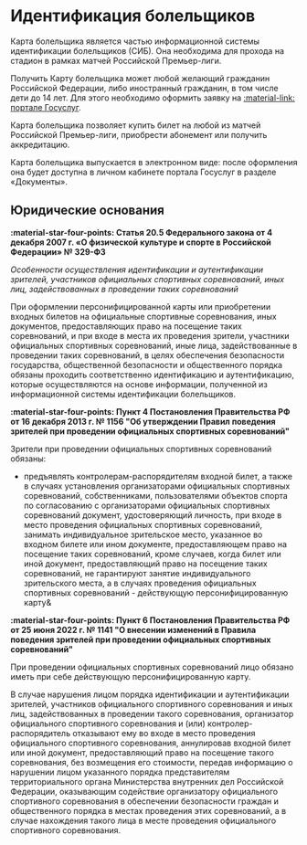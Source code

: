# Идентификация болельщиков

Карта болельщика является частью информационной системы идентификации болельщиков (СИБ). Она необходима для прохода на стадион в рамках матчей Российской Премьер-лиги.

Получить Карту болельщика может любой желающий гражданин Российской Федерации, либо иностранный гражданин, в том числе дети до 14 лет. Для этого необходимо оформить заявку на [:material-link: портале Госуслуг](https://www.gosuslugi.ru/fancard).

Карта болельщика позволяет купить билет на любой из матчей Российской Премьер-лиги, приобрести абонемент или получить аккредитацию.

Карта болельщика выпускается в электронном виде: после оформления она будет доступна в личном кабинете портала Госуслуг в разделе «Документы».

## Юридические основания

**:material-star-four-points: Статья 20.5 Федерального закона от 4 декабря 2007 г. «О физической культуре и спорте в Российской Федерации» № 329-ФЗ**

*Особенности осуществления идентификации и аутентификации зрителей, участников официальных спортивных соревнований, иных лиц, задействованных в проведении таких соревнований*

При оформлении персонифицированной карты или приобретении входных билетов на официальные спортивные соревнования, иных документов, предоставляющих право на посещение таких соревнований, и при входе в места их проведения зрители, участники официальных спортивных соревнований, иные лица, задействованные в проведении таких соревнований, в целях обеспечения безопасности государства, общественной безопасности и общественного порядка обязаны проходить соответственно идентификацию и аутентификацию, которые осуществляются на основе информации, полученной из информационной системы идентификации болельщиков.

**:material-star-four-points: Пункт 4 Постановления Правительства РФ от 16 декабря 2013 г. № 1156 "Об утверждении Правил поведения зрителей при проведении официальных спортивных соревнований"**

Зрители при проведении официальных спортивных соревнований обязаны:

* предъявлять контролерам-распорядителям входной билет, а также в случаях установления организаторами официальных спортивных соревнований, собственниками, пользователями объектов спорта по согласованию с организаторами официальных спортивных соревнований документ, удостоверяющий личность, при входе в место проведения официальных спортивных соревнований, занимать индивидуальное зрительское место, указанное во входном билете или ином документе, предоставляющем право на посещение таких соревнований, кроме случаев, когда билет или иной документ, предоставляющий право на посещение таких соревнований, не гарантируют занятие индивидуального зрительского места, а в случаях проведения официальных спортивных соревнований - действующую персонифицированную карту&

**:material-star-four-points: Пункт 6 Постановления Правительства РФ от 25 июня 2022 г. № 1141 "О внесении изменений в Правила поведения зрителей при проведении официальных спортивных соревнований"**

При проведении официальных спортивных соревнований лицо обязано иметь при себе действующую персонифицированную карту. 

В случае нарушения лицом порядка идентификации и аутентификации зрителей, участников официального спортивного соревнования и иных лиц, задействованных в проведении такого соревнования, организатор официального спортивного соревнования и (или) контролер-распорядитель отказывают ему во входе в место проведения официального спортивного соревнования, аннулировав входной билет или иной документ, предоставляющий право на посещение такого соревнования, без возмещения его стоимости, передав информацию о нарушении лицом указанного порядка представителям территориального органа Министерства внутренних дел Российской Федерации, оказывающим содействие организатору официального спортивного соревнования в обеспечении безопасности граждан и общественного порядка в местах проведения этих соревнований, а в случае нахождения такого лица в месте проведения официального спортивного соревнования.
